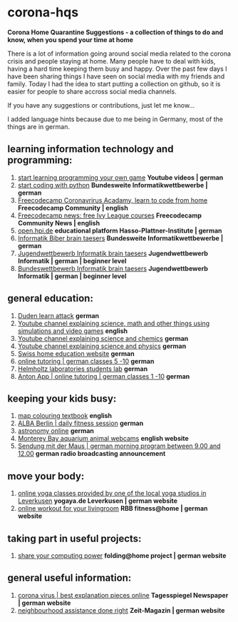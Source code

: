 # corona-hqs
**Corona Home Quarantine Suggestions - a collection of things to do and know, when you spend your time at home**

There is a lot of information going around social media related to the corona crisis and people staying at home. Many people have to deal with kids, having a hard time keeping them busy and happy. Over the past few days I have been sharing things I have seen on social media with my friends and family. Today I had the idea to start putting a collection on github, so it is easier for people to share accross social media channels.

If you have any suggestions or contributions, just let me know...

I added language hints because due to me being in Germany, most of the things are in german.

## learning information technology and programming: 
1. [start learning programming your own game](https://www.youtube.com/watch?v=Y_1LbFuidm8&feature=youtu.be)     **Youtube videos | german**
2. [start coding with python](https://cscircles.cemc.uwaterloo.ca/using-website-de/)     **Bundesweite Informatikwettbewerbe | german**
3. [Freecodecamp Coronavrirus Acadamy, learn to code from home](https://www.freecodecamp.org/news/coronavirus-academy/)     **Freecodecamp Community | english**
4. [Freecodecamp news: free Ivy League courses](https://www.freecodecamp.org/news/ivy-league-free-online-courses-a0d7ae675869/)     **Freecodecamp Community News | english**
5. [open.hpi.de](https://open.hpi.de/)     **educational platform Hasso-Plattner-Institute | german**
6. [Informatik Biber brain taesers](https://bwinf.de/biber/archiv/aufgabensammlung/)     **Bundesweite Informatikwettbewerbe | german**
7. [Jugendwettbewerb Informatik brain taesers](https://jwinf.de/contest/open/)     **Jugendwettbewerb Informatik | german | beginner level**
8. [Bundeswettbewerb Informatik brain taesers](https://bwinf.de/bundeswettbewerb/aufgabenarchiv/)     **Jugendwettbewerb Informatik | german | beginner level**


## general education:
1. [Duden learn attack](https://learnattack.de/corona)     **german**
2. [Youtube channel explaining science, math and other things using simulations and video games](https://www.youtube.com/user/whatdamath/)     **english**
3. [Youtube channel explaining science and chemics](https://www.youtube.com/channel/UCyHDQ5C6z1NDmJ4g6SerW8g)     **german**
4. [Youtube channel explaining science and physics](https://www.youtube.com/channel/UCtm36YNHodlXx0mYLa8vUIw)     **german**
5. [Swiss home education website](https://heimschulung.ch/)     **german**
6. [online tutoring | german classes 5 -10](https://www.kapiert.de/)     **german**
7. [Helmholtz laboratories students lab](https://www.helmholtz.de/transfer/wissenstransfer/schuelerlabore/schuelerlabore/)     **german**
8. [Anton App | online tutoring | german classes 1 -10](https://anton.app/de/)     **german**





## keeping your kids busy:
1. [map colouring textbook](https://blog.mapbox.com/exploring-from-home-a-map-coloring-book-37ff42ac4953)     **english**
2. [ALBA Berlin | daily fitness session](https://www.albaberlin.de/news/details/reaktion-auf-coronavirus-alba-berlin-startet-taegliche-digitale-sportstunde-fuer-kinder-und-jugendlic/)     **german**
3. [astronomy online](http://www.haus-der-astronomie.de/faszi-astro-online)     **german**
4. [Monterey Bay aquarium animal webcams](https://www.montereybayaquarium.org/animals/live-cams)     **english website**
5. [Sendung mit der Maus | german morning program between 9.00 and 12.00](https://www1.wdr.de/unternehmen/der-wdr/unternehmen/lernen-mit-neuen-wdr-angeboten-100.html)     **german radio broadcasting announcement**


## move your body:
1. [online yoga classes provided by one of the local yoga studios in Leverkusen](https://www.yogaya.de/yogaya-klassen-im-live-streaming/)     **yogaya.de Leverkusen | german website**
2. [online workout for your livingroom](https://www.rbb24.de/sport/beitrag/2020/03/der-rbb-macht-fitness-sport-fuer-zuhause-workout-kinder-familie.html)     **RBB fitness@home | german website**


## taking part in useful projects:
1. [share your computing power](https://1e9.community/t/euer-computer-langweilt-sich-dann-lasst-ihn-bei-der-erforschung-des-coronavirus-helfen/4010)     **folding@home project | german website**


## general useful information:
1. [corona virus | best explanation pieces online](https://digitalpresent.tagesspiegel.de/die-besten-erklaerstuecke-zum-coronavirus-weltweit)     **Tagesspiegel Newspaper  | german website**
2. [neighbourhood assistance done right](https://www.zeit.de/zeit-magazin/leben/2020-03/nachbarschaftshilfe-coronavirus-infektionskette-solidaritaet-netzwerkforschung)     **Zeit-Magazin  | german website**
